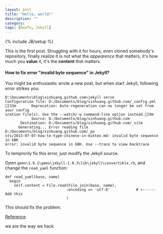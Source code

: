 ```yaml
---
layout: post
title: "Hello, world!"
description: ""
category: 
tags: [HowTo, Jekyll]
---
```

{% include JB/setup %}

This is the first post. Struggling with it for hours, even cloned somebody's 
repository, finally realize it is not what the *appearence* that matters, it's
how much you **value** it, it's the **content** that matters.

#### How to fix error "invalid byte sequence" in Jekyll?

You might be enthusiastic wrote a new post, but when start Jekyll, following
error strikes you:

	D:\Documents\blog\xinhuang.github.com>jekyll serve
	Configuration file: D:/Documents/blog/xinhuang.github.com/_config.yml
	[33m       Deprecation: Auto-regeneration can no longer be set from your config
	uration file(s). Use the --watch/-w command-line option instead.[0m
	            Source: D:/Documents/blog/xinhuang.github.com
	       Destination: D:/Documents/blog/xinhuang.github.com/_site
	      Generating... Error reading file D:/Documents/blog/xinhuang.github.com/_po
	sts/2013-07-07-how-to-type-chinese-in-miktex.md: invalid byte sequence in GBK
	error: invalid byte sequence in GBK. Use --trace to view backtrace

To temprorily fix this error, just modify the Jekyll source. 

Open `gems\1.9.1\gems\jekyll-1.0.3\lib\jekyll\convertible.rb`, and change the 
`read_yaml` function:

    def read_yaml(base, name)
      begin
        self.content = File.read(File.join(base, name),
                                :encoding => 'utf-8'            # <------Add this
                                )

This should fix the problem.

[Reference](http://liufeiyu.cn/github/2012/12/04/how-to-use-git-to-post-articles.html)

we are the way we hack
